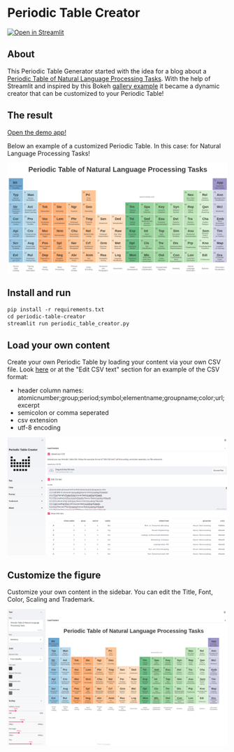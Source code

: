 # Periodic Table Creator

[![Open in Streamlit](https://static.streamlit.io/badges/streamlit_badge_black_white.svg)](https://share.streamlit.io/innerdoc/periodic-table-creator/main/periodic-table-creator/periodic_table_creator.py)

## About
This Periodic Table Generator started with the idea for a blog about a [Periodic Table of Natural Language Processing Tasks](https://medium.com/innerdoc). With the help of Streamlit and inspired by this Bokeh [gallery example](https://docs.bokeh.org/en/latest/docs/gallery/periodic.html) it became a dynamic creator that can be customized to your Periodic Table!


## The result
[Open the demo app!](https://share.streamlit.io/innerdoc/periodic-table-creator/main/periodic-table-creator/periodic_table_creator.py)

Below an example of a customized Periodic Table. In this case: for Natural Language Processing Tasks!

![alt text](periodic-table-generator-nlp-example.png "An example of a customized Periodic Table for Natural Language Processing Tasks!")


## Install and run
```
pip install -r requirements.txt
cd periodic-table-creator
streamlit run periodic_table_creator.py
```


## Load your own content
Create your own Periodic Table by loading your content via your own CSV file. Look [here](periodic-table-creator/periodic_nlp.csv) or at the "Edit CSV text" section for an example of the CSV format:
- header column names: atomicnumber;group;period;symbol;elementname;groupname;color;url;excerpt
- semicolon or comma seperated
- csv extension
- utf-8 encoding

![alt text](periodic-table-generator-load-content.png "Load your own content by creating a CSV file!")


## Customize the figure
Customize your own content in the sidebar. You can edit the Title, Font, Color, Scaling and Trademark.

![alt text](periodic-table-generator-customize-content.png "Customize your own content in the sidebar!")